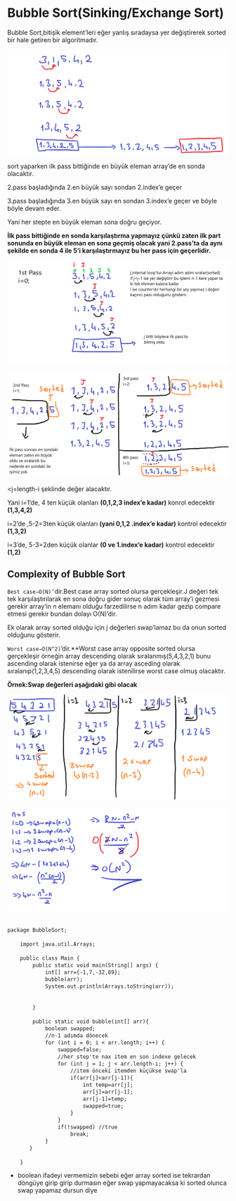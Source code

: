 Bubble Sort(Sinking/Exchange Sort)
==================================

Bubble Sort,bitişik element’leri eğer yanlış sıradaysa yer değiştirerek sorted bir hale getiren bir algoritmadır.

![photo1](https://github.com/alpersener/bubbleSortExample/blob/master/photo1.png)

sort yaparken ilk pass bittiğinde en büyük eleman array’de en sonda olacaktır.

2.pass başladığında 2.en büyük sayı sondan 2.index’e geçer

3.pass başladığında 3.en büyük sayı en sondan 3.index’e geçer ve böyle böyle devam eder.

Yani her stepte en büyük eleman sona doğru geçiyor.

**İlk pass bittiğinde en sonda karşılaştırma yapmayız çünkü zaten ilk part sonunda en büyük eleman en sona geçmiş olacak yani 2.pass’ta da aynı şekilde en sonda 4 ile 5’i karşılaştırmayız bu her pass için geçerlidir.**

![photo2](https://github.com/alpersener/bubbleSortExample/blob/master/photo2.png)

![photo3](https://github.com/alpersener/bubbleSortExample/blob/master/photo3.png)

<j=length-i şeklinde değer alacaktır.

Yani i=1’de, 4 ten küçük olanları **(0,1,2,3 index’e kadar)** konrol edecektir **(1,3,4,2)**

i=2’de ,5-2=3ten küçük olanları **(yani 0,1,2 .index’e kadar)** kontrol edecektir **(1,3,2)**

i=3’de, 5-3=2den küçük olanlar **(0 ve 1.index’e kadar)** kontrol edecektir **(1,2)**

Complexity of Bubble Sort
-------------------------

`Best case⇒O(N)’`dir.Best case array sorted olursa gerçekleşir.J değeri tek tek karşılaştırılarak en sona doğru gider sonuç olarak tüm array’i gezmesi gerekir array’in n elemanı olduğu farzedilirse n adım kadar gezip compare etmesi gerekir bundan dolayı O(N)’dir.

Ek olarak array sorted olduğu için j değerleri swap’lamaz bu da onun sorted olduğunu gösterir.

`Worst case⇒O(N^2)`’dir.**Worst case array opposite sorted olursa gerçekleşir örneğin array descending olarak sıralanmış(5,4,3,2,1) bunu ascending olarak istenirse eğer ya da array asceding olarak sıralanıp(1,2,3,4,5) descending olarak istenilirse worst case olmuş olacaktır.

**Örnek:Swap değerleri aşağıdaki gibi olacak**

![photo4](https://github.com/alpersener/bubbleSortExample/blob/master/photo4.png)

![photo5](https://github.com/alpersener/bubbleSortExample/blob/master/photo5.png)
    
```

package BubbleSort;
    
    import java.util.Arrays;
    
    public class Main {
        public static void main(String[] args) {
            int[] arr={-1,7,-32,89};
            bubble(arr);
            System.out.println(Arrays.toString(arr));
    
    
        }
    
        public static void bubble(int[] arr){
            boolean swapped;
            //n-1 adımda dönecek
            for (int i = 0; i < arr.length; i++) {
                swapped=false;
                //her step'te nax item en son indexe gelecek
                for (int j = 1; j < arr.length-i; j++) {
                    //item önceki itemden küçükse swap'la
                    if(arr[j]<arr[j-1]){
                        int temp=arr[j];
                        arr[j]=arr[j-1];
                        arr[j-1]=temp;
                        swapped=true;
                    }
                }
                if(!swapped) //true
                    break;
            }
       }
    
    }
```


*   boolean ifadeyi vermemizin sebebi eğer array sorted ise tekrardan döngüye girip girip durmasın eğer swap yapmayacaksa ki sorted olunca swap yapamaz dursun diye
